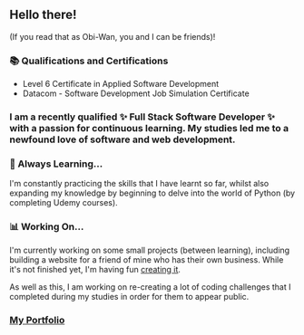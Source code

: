 ## Hello there!
(If you read that as Obi-Wan, you and I can be friends)! 

### 📚 Qualifications and Certifications
- Level 6 Certificate in Applied Software Development
- Datacom - Software Development Job Simulation Certificate


### I am a recently qualified ✨ Full Stack Software Developer ✨ with a passion for continuous learning. My studies led me to a newfound love of software and web development. 

### 🌱 Always Learning...
I'm constantly practicing the skills that I have learnt so far, whilst also expanding my knowledge by beginning to delve into the world of Python (by completing Udemy courses).

### 📊 Working On...
I'm currently working on some small projects (between learning), including building a website for a friend of mine who has their own business. While it's not finished yet, I'm having fun [creating it](https://github.com/jess-bay/sea-akl-front-end-only).

As well as this, I am working on re-creating a lot of coding challenges that I completed during my studies in order for them to appear public. 

### [My Portfolio](https://jess-bay.github.io/my-portfolio/)
